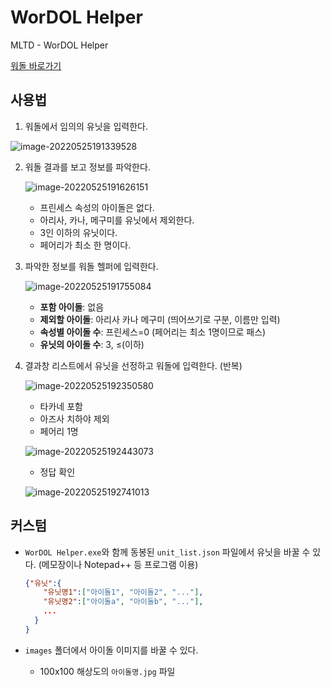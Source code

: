 # WorDOL Helper

MLTD - WorDOL Helper

[워돌 바로가기](https://app.39m.ltd/games/wordol/)



## 사용법

1. 워돌에서 임의의 유닛을 입력한다.

![image-20220525191339528](C:\Users\master\AppData\Roaming\Typora\typora-user-images\image-20220525191339528.png)

2. 워돌 결과를 보고 정보를 파악한다.

   ![image-20220525191626151](C:\Users\master\AppData\Roaming\Typora\typora-user-images\image-20220525191626151.png)

   - 프린세스 속성의 아이돌은 없다.
   - 아리사, 카나, 메구미를 유닛에서 제외한다.
   - 3인 이하의 유닛이다.
   - 페어리가 최소 한 명이다.

3. 파악한 정보를 워돌 헬퍼에 입력한다.

   ![image-20220525191755084](C:\Users\master\AppData\Roaming\Typora\typora-user-images\image-20220525191755084.png)

   - **포함 아이돌**: 없음
   - **제외할 아이돌**: 아리사 카나 메구미 (띄어쓰기로 구분, 이름만 입력)
   - **속성별 아이돌 수**: 프린세스=0 (페어리는 최소 1명이므로 패스)
   - **유닛의 아이돌 수**: 3, ≤(이하)

4. 결과창 리스트에서 유닛을 선정하고 워돌에 입력한다. (반복)

   ![image-20220525192350580](C:\Users\master\AppData\Roaming\Typora\typora-user-images\image-20220525192350580.png)

   - 타카네 포함
   - 아즈사 치하야 제외
   - 페어리 1명

   ![image-20220525192443073](C:\Users\master\AppData\Roaming\Typora\typora-user-images\image-20220525192443073.png)

   - 정답 확인

   ![image-20220525192741013](C:\Users\master\AppData\Roaming\Typora\typora-user-images\image-20220525192741013.png)



## 커스텀

- `WorDOL Helper.exe`와 함께 동봉된 `unit_list.json` 파일에서 유닛을 바꿀 수 있다. (메모장이나 Notepad++ 등 프로그램 이용)

  ```json
  {"유닛":{
      "유닛명1":["아이돌1", "아이돌2", "..."],
      "유닛명2":["아이돌a", "아이돌b", "..."],
      ...
  	}
  }
  ```

  

- `images` 폴더에서 아이돌 이미지를 바꿀 수 있다. 

  - 100x100 해상도의 `아이돌명.jpg` 파일

